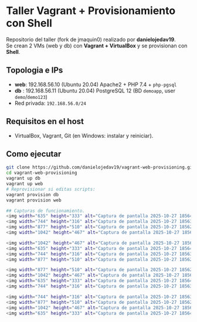 # Taller Vagrant + Provisionamiento con Shell

Repositorio del taller (fork de jmaquin0) realizado por **danielojedav19**.  
Se crean 2 VMs (web y db) con **Vagrant + VirtualBox** y se provisionan con **Shell**.

## Topologia e IPs
- **web**: 192.168.56.10 (Ubuntu 20.04)  Apache2 + PHP 7.4 + `php-pgsql`
- **db** : 192.168.56.11 (Ubuntu 20.04)  PostgreSQL 12 (BD `demoapp`, user `demo`/`demo123`)
- Red privada: `192.168.56.0/24`

## Requisitos en el host
- VirtualBox, Vagrant, Git (en Windows: instalar y reiniciar).

## Como ejecutar
```bash
git clone https://github.com/danielojedav19/vagrant-web-provisioning.git
cd vagrant-web-provisioning
vagrant up db
vagrant up web
# Reprovisionar si editas scripts:
vagrant provision db
vagrant provision web

## Capturas de funcionamiento.
<img width="635" height="333" alt="Captura de pantalla 2025-10-27 185645" src="https://github.com/user-attachments/assets/c0c520a8-79da-4159-a813-d2ffa5b7d208" />
<img width="744" height="316" alt="Captura de pantalla 2025-10-27 185636" src="https://github.com/user-attachments/assets/6013b147-4af9-41e6-ad8f-1e53c5dce34f" />
<img width="877" height="510" alt="Captura de pantalla 2025-10-27 185620" src="https://github.com/user-attachments/assets/deea013f-9295-4fcf-9df6-2a60485d87b7" />
<img width="1042" height="467" alt="Captura de pantalla 2025-10-27 185605" src="https://github.com/user-attachments/assets/6912f1e0-e74c-45a1-baea-afab76601caa" />

<img width="1042" height="467" alt="Captura de pantalla 2025-10-27 185605" src="https://github.com/user-attachments/assets/cf86d86b-1695-47de-bf9e-4d21baecfd33" />
<img width="635" height="333" alt="Captura de pantalla 2025-10-27 185645" src="https://github.com/user-attachments/assets/df504af6-5782-4457-a5fd-899bd813bfe5" />
<img width="744" height="316" alt="Captura de pantalla 2025-10-27 185636" src="https://github.com/user-attachments/assets/1bcac68e-6fdc-4990-881f-01ab0451d516" />
<img width="877" height="510" alt="Captura de pantalla 2025-10-27 185620" src="https://github.com/user-attachments/assets/91327757-bbd2-4d6b-b47d-6e3ead4cc27c" />

<img width="877" height="510" alt="Captura de pantalla 2025-10-27 185620" src="https://github.com/user-attachments/assets/14e6d658-c9d7-44f2-9be9-5aa941325221" />
<img width="1042" height="467" alt="Captura de pantalla 2025-10-27 185605" src="https://github.com/user-attachments/assets/a9a7db1b-579f-4805-ba7e-e0e37c6035e4" />
<img width="635" height="333" alt="Captura de pantalla 2025-10-27 185645" src="https://github.com/user-attachments/assets/dc8ebad4-b940-4195-8451-83179b093baf" />
<img width="744" height="316" alt="Captura de pantalla 2025-10-27 185636" src="https://github.com/user-attachments/assets/617b9e60-92af-49d9-9785-40e60fe2ed65" />

<img width="744" height="316" alt="Captura de pantalla 2025-10-27 185636" src="https://github.com/user-attachments/assets/6336900a-edd4-4bfd-8117-ed8a5a59f05b" />
<img width="877" height="510" alt="Captura de pantalla 2025-10-27 185620" src="https://github.com/user-attachments/assets/ac304936-0eb6-4265-963c-e24ad8c57c92" />
<img width="1042" height="467" alt="Captura de pantalla 2025-10-27 185605" src="https://github.com/user-attachments/assets/e562cf58-0b31-4aea-9a0c-cf40dd8c9436" />
<img width="635" height="333" alt="Captura de pantalla 2025-10-27 185645" src="https://github.com/user-attachments/assets/18056ceb-b71e-4dd0-be86-99ee0a72d57c" />


